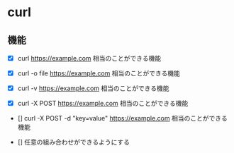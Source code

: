 # curl
 ## 機能
 - [x] curl https://example.com 相当のことができる機能
 - [x] curl -o file https://example.com 相当のことができる機能
 - [x] curl -v  https://example.com 相当のことができる機能

 - [x] curl -X POST https://example.com 相当のことができる機能
 - [] curl -X POST -d "key=value" https://example.com 相当のことができる機能

 - [] 任意の組み合わせができるようにする